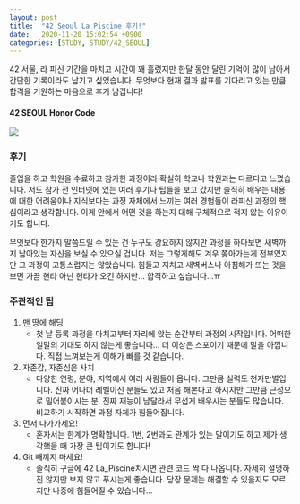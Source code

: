 ```yaml
---
layout: post
title:  "42_Seoul La Piscine 후기!"
date:   2020-11-20 15:02:54 +0900
categories: [STUDY, STUDY/42_SEOUL]
---
```


42 서울, 라 피신 기간을 마치고 시간이 꽤 흘렀지만 한달 동안 달린 기억이 많이 남아서 간단한 기록이라도 남기고 싶었습니다. 무엇보다 현재 결과 발표를 기다리고 있는 만큼 합격을 기원하는 마음으로 후기 남깁니다!

#### 42 SEOUL Honor Code
<img src="https://user-images.githubusercontent.com/49055264/99772352-f05c7780-2b4d-11eb-8be9-1ba605e5f45e.jpg"><br/>  
### 후기

 졸업을 하고 학원을 수료하고 참가한 과정이라 확실히 학교나 학원과는 다르다고 느꼈습니다. 저도 참가 전 인터넷에 있는 여러 후기나 팁들을 보고 갔지만 솔직히 배우는 내용에 대한 어려움이나 지식보다는 과정 자체에서 느끼는 여러 경험들이 라피신 과정의 핵심이라고 생각합니다. 이게 안에서 어떤 것을 하는지 대해 구체적으로 적지 않는 이유이기도 합니다.


무엇보다 한가지 말씀드릴 수 있는 건 누구도 강요하지 않지만 과정을 하다보면 새벽까지 남아있는 자신을 보실 수 있으실 겁니다. 저는 그렇게해도 겨우 쫒아가는게 전부였지만 그 과정이 고통스럽지는 않았습니다. 힘들고 지치고 새벽버스나 아침해가 뜨는 것을 보면 가끔 현타 아닌 현타가 오긴 하지만... 합격하고 싶습니다...ㅠ   

### 주관적인 팁

1. 맨 땅에 해딩
    - 첫 날 등록 과정을 마치고부터 자리에 앉는 순간부터 과정의 시작입니다. 어떠한 일말의 기대도 하지 않는게 좋습니다... 더 이상은 스포이기 때문에 말을 아낍니다. 직접 느껴보는게 이해가 빠를 것 같습니다.
2. 자존감, 자존심은 사치
    - 다양한 연령, 분야, 지역에서 여러 사람들이 옵니다. 그만큼 실력도 천자만별입니다. 진짜 어나더 레벨이신 분들도 있고 처음 해본다고 하시지만 그만큼 근성으로 밀어붙이시는 분, 진짜 재능이 남달라서 무섭게 배우시는 분들도 많습니다. 비교하기 시작하면 과정 자체가 힘들어집니다.
3. 먼저 다가가세요!
    - 혼자서는 한계가 명확합니다. 1번, 2번과도 관계가 있는 말이기도 하고 제가 생각했을 때 가장 큰 팁이기도 합니다!
4. Git 빼끼지 마세요!
    - 솔직히 구글에 42 La_Piscine치시면 관련 코드 싹 다 나옵니다. 자세히 설명하진 않지만 보지 않고 푸시는게 좋습니다. 당장 문제는 해결할 수 있을지도 모르지만 나중에 힘들어질 수 있습니다...
